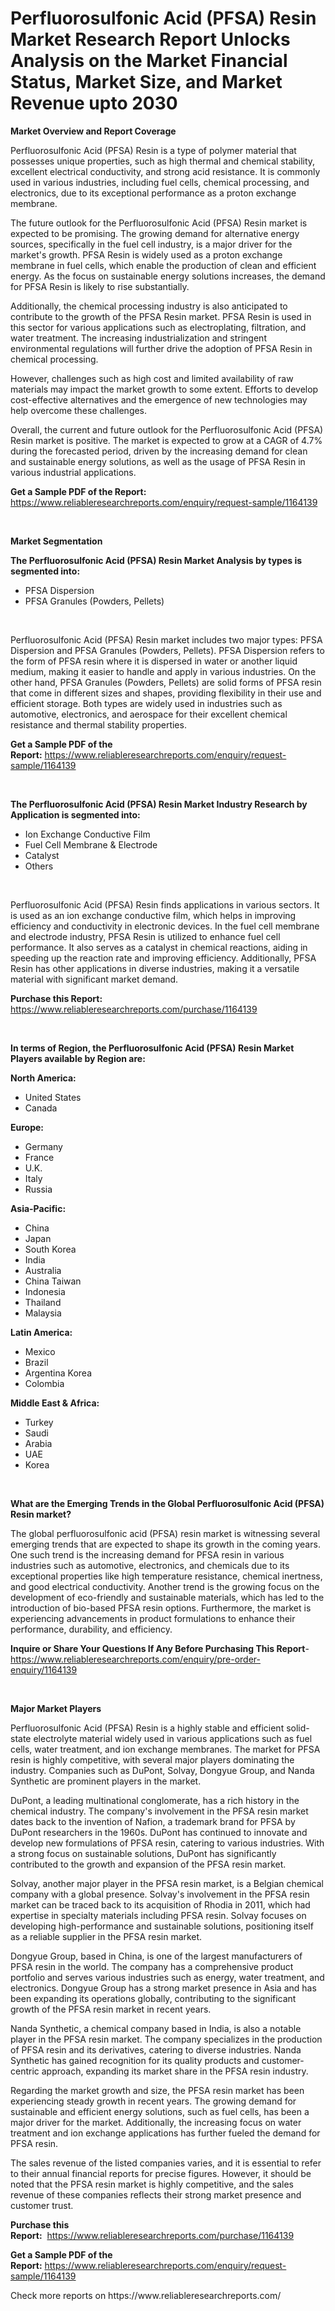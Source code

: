 <p><h1>Perfluorosulfonic Acid (PFSA) Resin Market Research Report Unlocks Analysis on the Market Financial Status, Market Size, and Market Revenue upto 2030</h1></p><p><strong>Market Overview and Report Coverage</strong></p>
<p><p>Perfluorosulfonic Acid (PFSA) Resin is a type of polymer material that possesses unique properties, such as high thermal and chemical stability, excellent electrical conductivity, and strong acid resistance. It is commonly used in various industries, including fuel cells, chemical processing, and electronics, due to its exceptional performance as a proton exchange membrane.</p><p>The future outlook for the Perfluorosulfonic Acid (PFSA) Resin market is expected to be promising. The growing demand for alternative energy sources, specifically in the fuel cell industry, is a major driver for the market's growth. PFSA Resin is widely used as a proton exchange membrane in fuel cells, which enable the production of clean and efficient energy. As the focus on sustainable energy solutions increases, the demand for PFSA Resin is likely to rise substantially.</p><p>Additionally, the chemical processing industry is also anticipated to contribute to the growth of the PFSA Resin market. PFSA Resin is used in this sector for various applications such as electroplating, filtration, and water treatment. The increasing industrialization and stringent environmental regulations will further drive the adoption of PFSA Resin in chemical processing.</p><p>However, challenges such as high cost and limited availability of raw materials may impact the market growth to some extent. Efforts to develop cost-effective alternatives and the emergence of new technologies may help overcome these challenges.</p><p>Overall, the current and future outlook for the Perfluorosulfonic Acid (PFSA) Resin market is positive. The market is expected to grow at a CAGR of 4.7% during the forecasted period, driven by the increasing demand for clean and sustainable energy solutions, as well as the usage of PFSA Resin in various industrial applications.</p></p>
<p><strong>Get a Sample PDF of the Report:</strong> <a href="https://www.reliableresearchreports.com/enquiry/request-sample/1164139">https://www.reliableresearchreports.com/enquiry/request-sample/1164139</a></p>
<p>&nbsp;</p>
<p><strong>Market Segmentation</strong></p>
<p><strong>The Perfluorosulfonic Acid (PFSA) Resin Market Analysis by types is segmented into:</strong></p>
<p><ul><li>PFSA Dispersion</li><li>PFSA Granules (Powders, Pellets)</li></ul></p>
<p>&nbsp;</p>
<p><p>Perfluorosulfonic Acid (PFSA) Resin market includes two major types: PFSA Dispersion and PFSA Granules (Powders, Pellets). PFSA Dispersion refers to the form of PFSA resin where it is dispersed in water or another liquid medium, making it easier to handle and apply in various industries. On the other hand, PFSA Granules (Powders, Pellets) are solid forms of PFSA resin that come in different sizes and shapes, providing flexibility in their use and efficient storage. Both types are widely used in industries such as automotive, electronics, and aerospace for their excellent chemical resistance and thermal stability properties.</p></p>
<p><strong>Get a Sample PDF of the Report:</strong>&nbsp;<a href="https://www.reliableresearchreports.com/enquiry/request-sample/1164139">https://www.reliableresearchreports.com/enquiry/request-sample/1164139</a></p>
<p>&nbsp;</p>
<p><strong>The Perfluorosulfonic Acid (PFSA) Resin Market Industry Research by Application is segmented into:</strong></p>
<p><ul><li>Ion Exchange Conductive Film</li><li>Fuel Cell Membrane & Electrode</li><li>Catalyst</li><li>Others</li></ul></p>
<p>&nbsp;</p>
<p><p>Perfluorosulfonic Acid (PFSA) Resin finds applications in various sectors. It is used as an ion exchange conductive film, which helps in improving efficiency and conductivity in electronic devices. In the fuel cell membrane and electrode industry, PFSA Resin is utilized to enhance fuel cell performance. It also serves as a catalyst in chemical reactions, aiding in speeding up the reaction rate and improving efficiency. Additionally, PFSA Resin has other applications in diverse industries, making it a versatile material with significant market demand.</p></p>
<p><strong>Purchase this Report:</strong>&nbsp; <a href="https://www.reliableresearchreports.com/purchase/1164139">https://www.reliableresearchreports.com/purchase/1164139</a></p>
<p>&nbsp;</p>
<p><strong>In terms of Region, the Perfluorosulfonic Acid (PFSA) Resin Market Players available by Region are:</strong></p>
<p>
    <p> <strong> North America: </strong>
        <ul>
            <li>United States</li>
            <li>Canada</li>
        </ul>
        </p> 
    <p> <strong> Europe: </strong>
        <ul>
            <li>Germany</li>
            <li>France</li>
            <li>U.K.</li>
            <li>Italy</li>
            <li>Russia</li>
        </ul>
        </p> 
    <p> <strong> Asia-Pacific: </strong>
        <ul>
            <li>China</li>
            <li>Japan</li>
            <li>South Korea</li>
            <li>India</li>
            <li>Australia</li>
            <li>China Taiwan</li>
            <li>Indonesia</li>
            <li>Thailand</li>
            <li>Malaysia</li>
        </ul>
        </p> 
    <p> <strong> Latin America: </strong>
        <ul>
            <li>Mexico</li>
            <li>Brazil</li>
            <li>Argentina Korea</li>
            <li>Colombia</li>
        </ul>
        </p> 
    <p> <strong> Middle East & Africa: </strong>
        <ul>
            <li>Turkey</li>
            <li>Saudi</li>
            <li>Arabia</li>
            <li>UAE</li>
            <li>Korea</li>
        </ul>
    </p>
    </p>
<p>&nbsp;</p>
<p><strong>What are the Emerging Trends in the Global Perfluorosulfonic Acid (PFSA) Resin market?</strong></p>
<p><p>The global perfluorosulfonic acid (PFSA) resin market is witnessing several emerging trends that are expected to shape its growth in the coming years. One such trend is the increasing demand for PFSA resin in various industries such as automotive, electronics, and chemicals due to its exceptional properties like high temperature resistance, chemical inertness, and good electrical conductivity. Another trend is the growing focus on the development of eco-friendly and sustainable materials, which has led to the introduction of bio-based PFSA resin options. Furthermore, the market is experiencing advancements in product formulations to enhance their performance, durability, and efficiency.</p></p>
<p><strong>Inquire or Share Your Questions If Any Before Purchasing This Report</strong>- <a href="https://www.reliableresearchreports.com/enquiry/pre-order-enquiry/1164139">https://www.reliableresearchreports.com/enquiry/pre-order-enquiry/1164139</a></p>
<p>&nbsp;</p>
<p><strong>Major Market Players</strong></p>
<p><p>Perfluorosulfonic Acid (PFSA) Resin is a highly stable and efficient solid-state electrolyte material widely used in various applications such as fuel cells, water treatment, and ion exchange membranes. The market for PFSA resin is highly competitive, with several major players dominating the industry. Companies such as DuPont, Solvay, Dongyue Group, and Nanda Synthetic are prominent players in the market.</p><p>DuPont, a leading multinational conglomerate, has a rich history in the chemical industry. The company's involvement in the PFSA resin market dates back to the invention of Nafion, a trademark brand for PFSA by DuPont researchers in the 1960s. DuPont has continued to innovate and develop new formulations of PFSA resin, catering to various industries. With a strong focus on sustainable solutions, DuPont has significantly contributed to the growth and expansion of the PFSA resin market.</p><p>Solvay, another major player in the PFSA resin market, is a Belgian chemical company with a global presence. Solvay's involvement in the PFSA resin market can be traced back to its acquisition of Rhodia in 2011, which had expertise in specialty materials including PFSA resin. Solvay focuses on developing high-performance and sustainable solutions, positioning itself as a reliable supplier in the PFSA resin market.</p><p>Dongyue Group, based in China, is one of the largest manufacturers of PFSA resin in the world. The company has a comprehensive product portfolio and serves various industries such as energy, water treatment, and electronics. Dongyue Group has a strong market presence in Asia and has been expanding its operations globally, contributing to the significant growth of the PFSA resin market in recent years.</p><p>Nanda Synthetic, a chemical company based in India, is also a notable player in the PFSA resin market. The company specializes in the production of PFSA resin and its derivatives, catering to diverse industries. Nanda Synthetic has gained recognition for its quality products and customer-centric approach, expanding its market share in the PFSA resin industry.</p><p>Regarding the market growth and size, the PFSA resin market has been experiencing steady growth in recent years. The growing demand for sustainable and efficient energy solutions, such as fuel cells, has been a major driver for the market. Additionally, the increasing focus on water treatment and ion exchange applications has further fueled the demand for PFSA resin.</p><p>The sales revenue of the listed companies varies, and it is essential to refer to their annual financial reports for precise figures. However, it should be noted that the PFSA resin market is highly competitive, and the sales revenue of these companies reflects their strong market presence and customer trust.</p></p>
<p><strong>Purchase this Report:</strong>&nbsp;&nbsp;<a href="https://www.reliableresearchreports.com/purchase/1164139">https://www.reliableresearchreports.com/purchase/1164139</a></p>
<p></p>
<p><strong>Get a Sample PDF of the Report:</strong>&nbsp;<a href="https://www.reliableresearchreports.com/enquiry/request-sample/1164139">https://www.reliableresearchreports.com/enquiry/request-sample/1164139</a></p>
<p>Check more reports on https://www.reliableresearchreports.com/</p>